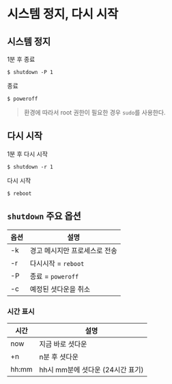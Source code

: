 # 시스템 정지, 다시 시작

## 시스템 정지

1분 후 종료
```console 
$ shutdown -P 1
```

종료
```console
$ poweroff
```

> 환경에 따라서 root 권한이 필요한 경우 `sudo`를 사용한다.


## 다시 시작

1분 후 다시 시작
```console
$ shutdown -r 1
```

다시 시작
```console
$ reboot
```


## `shutdown` 주요 옵션

|옵션|설명|
|-|-|
|-k|경고 메시지만 프로세스로 전송|
|-r|다시시작 = `reboot`|
|-P|종료 = `poweroff`|
|-c|예정된 셧다운을 취소|

### 시간 표시

|시간|설명|
|-|-|
|now|지금 바로 셧다운|
|+n|n분 후 셧다운|
|hh:mm|hh시 mm분에 셧다운 (24시간 표기)|
